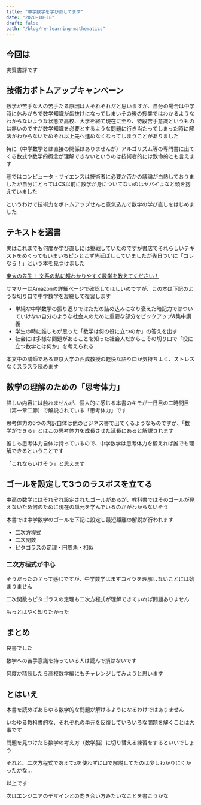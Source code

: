 ```yaml
---
title: "中学数学を学び直してます"
date: "2020-10-18"
draft: false
path: "/blog/re-learning-mathematics"
---
```


## 今回は
実質書評です

## 技術力ボトムアップキャンペーン

数学が苦手な人の苦手たる原因は人それぞれだと思いますが、自分の場合は中学時に休みがちで数学知識が歯抜けになってしまいその後の授業ではわかるようなわからないような状態で高校、大学を経て現在に至り、特段苦手意識というものは無いのですが数学知識を必要とするような問題に行き当たってしまった時に解法がわからないためそれ以上先へ進めなくなってしまうことがありました

特に（中学数学とは直接の関係はありませんが）アルゴリズム等の専門書に出てくる数式や数学的概念が理解できないというのは技術者的には致命的とも言えます

巷ではコンピュータ・サイエンスは技術者に必要か否かの議論が白熱しておりましたが自分にとってはCS以前に数学が身についてないのはヤバイよなと頭を抱えていました

というわけで技術力をボトムアップせんと意気込んで数学の学び直しをはじめました

## テキストを選書

実はこれまでも何度か学び直しには挑戦していたのですが書店でそれらしいテキストをめくってもいまいちピンとこず先延ばししていましたが先日ついに「コレなら！」という本を見つけました

[東大の先生！ 文系の私に超わかりやすく数学を教えてください！](https://www.amazon.co.jp/%E6%9D%B1%E5%A4%A7%E3%81%AE%E5%85%88%E7%94%9F-%E6%96%87%E7%B3%BB%E3%81%AE%E7%A7%81%E3%81%AB%E8%B6%85%E3%82%8F%E3%81%8B%E3%82%8A%E3%82%84%E3%81%99%E3%81%8F%E6%95%B0%E5%AD%A6%E3%82%92%E6%95%99%E3%81%88%E3%81%A6%E3%81%8F%E3%81%A0%E3%81%95%E3%81%84-%E8%A5%BF%E6%88%90-%E6%B4%BB%E8%A3%95/dp/4761273917)

サマリーはAmazonの詳細ページで確認してほしいのですが、この本は下記のような切り口で中学数学を凝縮して復習します

- 単純な中学数学の振り返りではただの詰め込みになり衰えた暗記力ではついていけない自分のような社会人のために重要な部分をピックアップ&集中講義
- 学生の時に誰しもが思った「数学は何の役に立つのか」の答えを出す
- 社会には多様な問題があることを知った社会人だからこその切り口で「役に立つ数学とは何か」を考えられる

本文中の講師である東京大学の西成教授の軽快な語り口が気持ちよく、ストレスなくスラスラ読めます

## 数学の理解のための「思考体力」

詳しい内容には触れませんが、個人的に感じる本書のキモが一日目の二時間目（第一章二節）で解説されている「思考体力」です

思考体力の6つの内訳自体は他のビジネス書で出てくるようなものですが、「数学ができる」とはこの思考体力を成長させた延長にあると解説されます

誰しも思考体力自体は持っているので、中学数学は思考体力を鍛えれば誰でも理解できるということです

「これならいけそう」と思えます

## ゴールを設定して3つのラスボスを立てる

中高の数学にはそれぞれ設定されたゴールがあるが、教科書ではそのゴールが見えないため何のために現在の単元を学んでいるのかがわからないそう

本書では中学数学のゴールを下記に設定し最短距離の解説が行われます
- 二次方程式
- 二次関数
- ピタゴラスの定理・円周角・相似

### 二次方程式が中心

そうだったの？って感じですが、中学数学はまずコイツを理解しないことには始まりません

二次関数もピタゴラスの定理も二次方程式が理解できていれば問題ありません

もっとはやく知りたかった

## まとめ

良書でした

数学への苦手意識を持っている人は読んで損はないです

何度か精読したら高校数学編にもチャレンジしてみようと思います

## とはいえ

本書を読めばあらゆる数学的な問題が解けるようになるわけではありません

いわゆる教科書的な、それぞれの単元を反復していろいろな問題を解くことは大事です

問題を見つけたら数学の考え方（数学脳）に切り替える練習をするといいでしょう

それと、二次方程式であえてxを使わずに□で解説してたのは少しわかりにくかったかな…

以上です

次はエンジニアのデザインとの向き合い方みたいなことを書こうかな

